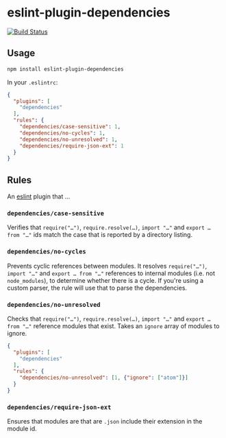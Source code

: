 # eslint-plugin-dependencies

[![Build Status](https://travis-ci.org/zertosh/eslint-plugin-dependencies.svg?branch=master)](https://travis-ci.org/zertosh/eslint-plugin-dependencies)

## Usage

```sh
npm install eslint-plugin-dependencies
```

In your `.eslintrc`:

```json
{
  "plugins": [
    "dependencies"
  ],
  "rules": {
    "dependencies/case-sensitive": 1,
    "dependencies/no-cycles": 1,
    "dependencies/no-unresolved": 1,
    "dependencies/require-json-ext": 1
  }
}
```

## Rules

An [eslint](https://github.com/eslint/eslint) plugin that ...

### `dependencies/case-sensitive`

Verifies that `require("…")`, `require.resolve(…)`, `import "…"` and `export … from "…"` ids match the case that is reported by a directory listing.

### `dependencies/no-cycles`

Prevents cyclic references between modules. It resolves `require("…")`, `import "…"` and `export … from "…"` references to internal modules (i.e. not `node_modules`), to determine whether there is a cycle. If you're using a custom parser, the rule will use that to parse the dependencies.

### `dependencies/no-unresolved`

Checks that `require("…")`, `require.resolve(…)`, `import "…"` and `export … from "…"` reference modules that exist. Takes an `ignore` array of modules to ignore.

```json
{
  "plugins": [
    "dependencies"
  ],
  "rules": {
    "dependencies/no-unresolved": [1, {"ignore": ["atom"]}]
  }
}
```

### `dependencies/require-json-ext`

Ensures that modules are that are `.json` include their extension in the module id.
